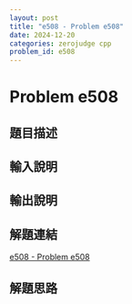 ```yaml
---
layout: post
title: "e508 - Problem e508"
date: 2024-12-20
categories: zerojudge cpp
problem_id: e508
---
```


# Problem e508

## 題目描述



## 輸入說明



## 輸出說明



## 解題連結

[e508 - Problem e508](https://zerojudge.tw/ShowProblem?problemid=e508)

## 解題思路

